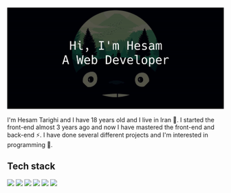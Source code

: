 ![](https://github.com/HesamTarighi/HesamTarighi/blob/main/banner.jpg)
<!-- ![](https://komarev.com/ghpvc/?username=your-github-username&color=green) -->

I'm Hesam Tarighi and I have 18 years old and I live in Iran 👦.
I started the front-end almost 3 years ago and now I have mastered the front-end and back-end ⚡.
I have done several different projects and I'm interested in programming 💫.

Tech stack
---
![](https://img.shields.io/badge/HTML5-E34F26?style=for-the-badge&logo=html5&logoColor=white)
![](https://img.shields.io/badge/HTML5-E34F26?style=for-the-badge&logo=css3&logoColor=white)
![](https://img.shields.io/badge/HTML5-E34F26?style=for-the-badge&logo=javascript&logoColor=white)
![](https://img.shields.io/badge/HTML5-E34F26?style=for-the-badge&logo=vuejs&logoColor=white)
![](https://img.shields.io/badge/HTML5-E34F26?style=for-the-badge&logo=nuxt&logoColor=white)
![](https://img.shields.io/badge/HTML5-E34F26?style=for-the-badge&logo=nodejs&logoColor=white)
